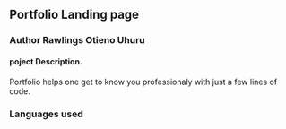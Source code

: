 ## Portfolio Landing page
### Author Rawlings Otieno Uhuru
#### poject Description.
 Portfolio helps one get to know you professionaly with just a few lines of code. 
 ### Languages used